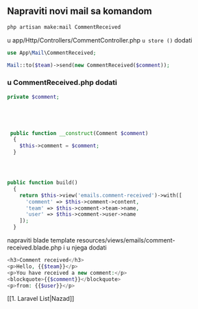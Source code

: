 ## Napraviti novi mail sa komandom
```bash
php artisan make:mail CommentReceived
```

u app/Http/Controllers/CommentController.php  `u store ()` dodati

```php
use App\Mail\CommentReceived;

Mail::to($team)->send(new CommentReceived($comment));
```

### u CommentReceived.php dodati
```php
private $comment;





 public function __construct(Comment $comment)
  {
    $this->comment = $comment;
  }




public function build()
  {
    return $this->view('emails.comment-received')->with([
      'comment' => $this->comment->content,
      'team' => $this->comment->team->name,
      'user' => $this->comment->user->name
    ]);
  }

```

napraviti blade template  resources/views/emails/comment-received.blade.php    i u njega dodati 

```php
<h3>Comment received</h3>
<p>Hello, {{$team}}</p>
<p>You have received a new comment:</p>
<blockquote>{{$comment}}</blockquote>
<p>from: {{$user}}</p>
```


[[1. Laravel List|Nazad]]
